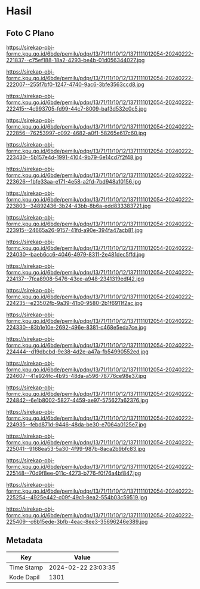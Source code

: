 # Hasil

## Foto C Plano

https://sirekap-obj-formc.kpu.go.id/6bde/pemilu/pdpr/13/71/11/10/12/1371111012054-20240222-221837--c75ef188-18a2-4293-be4b-01d056344027.jpg

https://sirekap-obj-formc.kpu.go.id/6bde/pemilu/pdpr/13/71/11/10/12/1371111012054-20240222-222007--255f7bf0-1247-4740-9ac6-3bfe3563ccd8.jpg

https://sirekap-obj-formc.kpu.go.id/6bde/pemilu/pdpr/13/71/11/10/12/1371111012054-20240222-222415--4c993705-fd99-44c7-8009-baf3d532c0c5.jpg

https://sirekap-obj-formc.kpu.go.id/6bde/pemilu/pdpr/13/71/11/10/12/1371111012054-20240222-222856--76253997-c092-4682-a0f1-58265e617c60.jpg

https://sirekap-obj-formc.kpu.go.id/6bde/pemilu/pdpr/13/71/11/10/12/1371111012054-20240222-223430--5b157e4d-1991-4104-9b79-6e14cd7f2f48.jpg

https://sirekap-obj-formc.kpu.go.id/6bde/pemilu/pdpr/13/71/11/10/12/1371111012054-20240222-223626--1bfe33aa-e171-4e58-a2fd-7bd948a10156.jpg

https://sirekap-obj-formc.kpu.go.id/6bde/pemilu/pdpr/13/71/11/10/12/1371111012054-20240222-223803--34892436-3b24-43bb-8b6a-edd833383721.jpg

https://sirekap-obj-formc.kpu.go.id/6bde/pemilu/pdpr/13/71/11/10/12/1371111012054-20240222-223915--24665a26-9157-41fd-a90e-394fa47acb81.jpg

https://sirekap-obj-formc.kpu.go.id/6bde/pemilu/pdpr/13/71/11/10/12/1371111012054-20240222-224030--baeb6cc6-4046-4979-8311-2e481dec5ffd.jpg

https://sirekap-obj-formc.kpu.go.id/6bde/pemilu/pdpr/13/71/11/10/12/1371111012054-20240222-224137--7fca8908-5476-43ce-a948-2341319edf42.jpg

https://sirekap-obj-formc.kpu.go.id/6bde/pemilu/pdpr/13/71/11/10/12/1371111012054-20240222-224235--e23502fb-9a39-41b0-9580-2b1f6911f2ac.jpg

https://sirekap-obj-formc.kpu.go.id/6bde/pemilu/pdpr/13/71/11/10/12/1371111012054-20240222-224330--83b1e10e-2692-496e-8381-c468e5eda7ce.jpg

https://sirekap-obj-formc.kpu.go.id/6bde/pemilu/pdpr/13/71/11/10/12/1371111012054-20240222-224444--d19dbcbd-9e38-4d2e-a47a-fb54990552ed.jpg

https://sirekap-obj-formc.kpu.go.id/6bde/pemilu/pdpr/13/71/11/10/12/1371111012054-20240222-224607--41e924fc-4b95-48da-a596-78776ce98e37.jpg

https://sirekap-obj-formc.kpu.go.id/6bde/pemilu/pdpr/13/71/11/10/12/1371111012054-20240222-224842--6e1b8002-5827-4459-ae97-575627a62376.jpg

https://sirekap-obj-formc.kpu.go.id/6bde/pemilu/pdpr/13/71/11/10/12/1371111012054-20240222-224935--febd871d-9446-48da-be30-e7064a0125e7.jpg

https://sirekap-obj-formc.kpu.go.id/6bde/pemilu/pdpr/13/71/11/10/12/1371111012054-20240222-225041--9168ea53-5a30-4f99-987b-8aca2b9bfc83.jpg

https://sirekap-obj-formc.kpu.go.id/6bde/pemilu/pdpr/13/71/11/10/12/1371111012054-20240222-225148--70d9f8ee-011c-4273-b776-f0f76a4bf847.jpg

https://sirekap-obj-formc.kpu.go.id/6bde/pemilu/pdpr/13/71/11/10/12/1371111012054-20240222-225254--4925e442-c09f-49c1-8ea2-554b03c59519.jpg

https://sirekap-obj-formc.kpu.go.id/6bde/pemilu/pdpr/13/71/11/10/12/1371111012054-20240222-225409--c6b15ede-3bfb-4eac-8ee3-35696246e389.jpg


## Metadata

| Key        | Value               |
| ---------- | ------------------- |
| Time Stamp | 2024-02-22 23:03:35 |
| Kode Dapil | 1301                |



